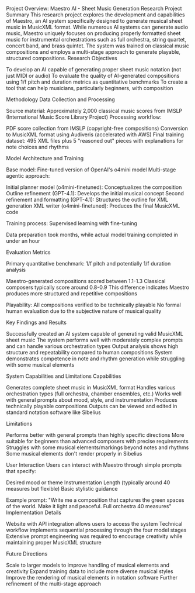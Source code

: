 Project Overview: Maestro AI - Sheet Music Generation Research
Project Summary
This research project explores the development and capabilities of Maestro, an AI system specifically designed to generate musical sheet music in MusicXML format. While numerous AI systems can generate audio music, Maestro uniquely focuses on producing properly formatted sheet music for instrumental orchestrations such as full orchestra, string quartet, concert band, and brass quintet. The system was trained on classical music compositions and employs a multi-stage approach to generate playable, structured compositions.
Research Objectives

To develop an AI capable of generating proper sheet music notation (not just MIDI or audio)
To evaluate the quality of AI-generated compositions using 1/f pitch and duration metrics as quantitative benchmarks
To create a tool that can help musicians, particularly beginners, with composition

Methodology
Data Collection and Processing

Source material: Approximately 2,000 classical music scores from IMSLP (International Music Score Library Project)
Processing workflow:

PDF score collection from IMSLP (copyright-free compositions)
Conversion to MusicXML format using Audiveris (accelerated with AWS)
Final training dataset: 495 XML files plus 5 "reasoned out" pieces with explanations for note choices and rhythms



Model Architecture and Training

Base model: Fine-tuned version of OpenAI's o4mini model
Multi-stage agentic approach:

Initial planner model (o4mini-finetuned): Conceptualizes the composition
Outline refinement (GPT-4.1): Develops the initial musical concept
Second refinement and formatting (GPT-4.1): Structures the outline for XML generation
XML writer (o4mini-finetuned): Produces the final MusicXML code


Training process: Supervised learning with fine-tuning

Data preparation took months, while actual model training completed in under an hour



Evaluation Metrics

Primary quantitative benchmark: 1/f pitch and potentially 1/f duration analysis

Maestro-generated compositions scored between 1.1-1.3
Classical composers typically score around 0.8-0.9
This difference indicates Maestro produces more structured and repetitive compositions


Playability: All compositions verified to be technically playable
No formal human evaluation due to the subjective nature of musical quality

Key Findings and Results

Successfully created an AI system capable of generating valid MusicXML sheet music
The system performs well with moderately complex prompts and can handle various orchestration types
Output analysis shows high structure and repeatability compared to human compositions
System demonstrates competence in note and rhythm generation while struggling with some musical elements

System Capabilities and Limitations
Capabilities

Generates complete sheet music in MusicXML format
Handles various orchestration types (full orchestra, chamber ensembles, etc.)
Works well with general prompts about mood, style, and instrumentation
Produces technically playable compositions
Outputs can be viewed and edited in standard notation software like Sibelius

Limitations

Performs better with general prompts than highly specific directions
More suitable for beginners than advanced composers with precise requirements
Struggles with some musical elements/markings beyond notes and rhythms
Some musical elements don't render properly in Sibelius

User Interaction
Users can interact with Maestro through simple prompts that specify:

Desired mood or theme
Instrumentation
Length (typically around 40 measures but flexible)
Basic stylistic guidance

Example prompt: "Write me a composition that captures the green spaces of the world. Make it light and peaceful. Full orchestra 40 measures"
Implementation Details

Website with API integration allows users to access the system
Technical workflow implements sequential processing through the four model stages
Extensive prompt engineering was required to encourage creativity while maintaining proper MusicXML structure

Future Directions

Scale to larger models to improve handling of musical elements and creativity
Expand training data to include more diverse musical styles
Improve the rendering of musical elements in notation software
Further refinement of the multi-stage approach
